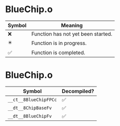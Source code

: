 # BlueChip.o
| Symbol | Meaning 
| ------------- | ------------- 
| :x: | Function has not yet been started. 
| :eight_pointed_black_star: | Function is in progress. 
| :white_check_mark: | Function is completed. 


# BlueChip.o
| Symbol | Decompiled? |
| ------------- | ------------- |
| `__ct__8BlueChipFPCc` | :white_check_mark: |
| `__dt__8ChipBaseFv` | :white_check_mark: |
| `__dt__8BlueChipFv` | :white_check_mark: |
